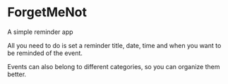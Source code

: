 # ForgetMeNot

A simple reminder app

All you need to do is set a reminder title, date, time and when you want to be reminded of the event.

Events can also belong to different categories, so you can organize them better.
